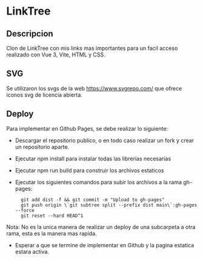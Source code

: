 # LinkTree

## Descripcion

Clon de LinkTree con mis links mas importantes para un facil acceso realizado con Vue 3, Vite, HTML y CSS.

## SVG

Se utilizaron los svgs de la web <https://www.svgrepo.com/> que ofrece iconos svg de licencia abierta.

## Deploy

Para implementar en Github Pages, se debe realizar lo siguiente:

- Descargar el repositorio publico, o en todo caso realizar un fork y crear un repositorio aparte.
- Ejecutar npm install para instalar todas las librerias necesarias
- Ejecutar npm run build para construir los archivos estaticos
- Ejecutar los siguientes comandos para subir los archivos a la rama gh-pages:

        git add dist -f && git commit -m "Upload to gh-pages"
        git push origin \`git subtree split --prefix dist main\`:gh-pages --force
        git reset --hard HEAD^1

Nota: No es la unica manera de realizar un deploy de una subcarpeta a otra rama, esta es la manera mas rapida.

- Esperar a que se termine de implementar en Github y la pagina estatica estara activa.
